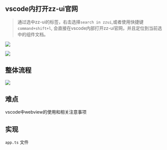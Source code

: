 ## vscode内打开zz-ui官网

> 通过选中zz-ui的标签，右击选择`search in zzui`,或者使用快捷键`command+shift+l`, 会直接在vscode内部打开zz-ui官网，并且定位到当前选中的组件文档。  



![](http://qn.huat.xyz/mac/20210925164152.png)



![](http://qn.huat.xyz/mac/20210925164414.png)



## 整体流程

![](http://qn.huat.xyz/mac/20210925164620.png)



## 难点

vscode中webview的使用和相关注意事项

## 实现

`app.ts`  文件



